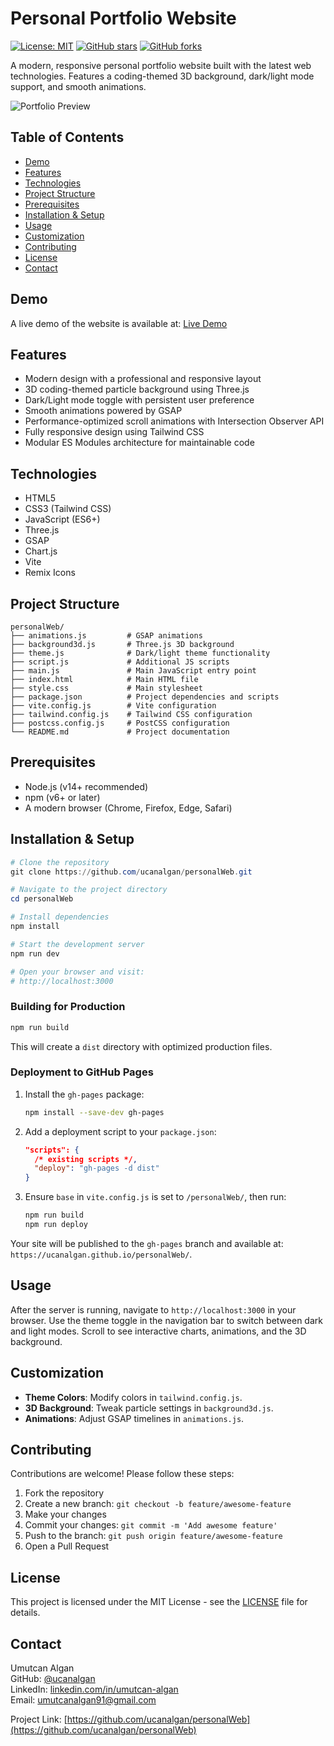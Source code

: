 # Personal Portfolio Website

[![License: MIT](https://img.shields.io/badge/License-MIT-yellow.svg)](LICENSE)
[![GitHub stars](https://img.shields.io/github/stars/ucanalgan/personalWeb?style=social)](https://github.com/ucanalgan/personalWeb/stargazers)
[![GitHub forks](https://img.shields.io/github/forks/ucanalgan/personalWeb?style=social)](https://github.com/ucanalgan/personalWeb/network/members)

A modern, responsive personal portfolio website built with the latest web technologies. Features a coding-themed 3D background, dark/light mode support, and smooth animations.

![Portfolio Preview](https://raw.githubusercontent.com/ucanalgan/personalWeb/master/images/image.png)

## Table of Contents

- [Demo](#demo)
- [Features](#features)
- [Technologies](#technologies)
- [Project Structure](#project-structure)
- [Prerequisites](#prerequisites)
- [Installation & Setup](#installation--setup)
- [Usage](#usage)
- [Customization](#customization)
- [Contributing](#contributing)
- [License](#license)
- [Contact](#contact)

## Demo

A live demo of the website is available at: [Live Demo](https://ucanalgan.github.io/personalWeb)

## Features

- Modern design with a professional and responsive layout
- 3D coding-themed particle background using Three.js
- Dark/Light mode toggle with persistent user preference
- Smooth animations powered by GSAP
- Performance-optimized scroll animations with Intersection Observer API
- Fully responsive design using Tailwind CSS
- Modular ES Modules architecture for maintainable code

## Technologies

- HTML5
- CSS3 (Tailwind CSS)
- JavaScript (ES6+)
- Three.js
- GSAP
- Chart.js
- Vite
- Remix Icons

## Project Structure

```
personalWeb/
├── animations.js         # GSAP animations
├── background3d.js       # Three.js 3D background
├── theme.js              # Dark/light theme functionality
├── script.js             # Additional JS scripts
├── main.js               # Main JavaScript entry point
├── index.html            # Main HTML file
├── style.css             # Main stylesheet
├── package.json          # Project dependencies and scripts
├── vite.config.js        # Vite configuration
├── tailwind.config.js    # Tailwind CSS configuration
├── postcss.config.js     # PostCSS configuration
└── README.md             # Project documentation
```

## Prerequisites

- Node.js (v14+ recommended)
- npm (v6+ or later)
- A modern browser (Chrome, Firefox, Edge, Safari)

## Installation & Setup

```powershell
# Clone the repository
git clone https://github.com/ucanalgan/personalWeb.git

# Navigate to the project directory
cd personalWeb

# Install dependencies
npm install

# Start the development server
npm run dev

# Open your browser and visit:
# http://localhost:3000
```

### Building for Production

```powershell
npm run build
```

This will create a `dist` directory with optimized production files.

### Deployment to GitHub Pages

1. Install the `gh-pages` package:

   ```bash
   npm install --save-dev gh-pages
   ```

2. Add a deployment script to your `package.json`:

   ```json
   "scripts": {
     /* existing scripts */,  
     "deploy": "gh-pages -d dist"
   }
   ```

3. Ensure `base` in `vite.config.js` is set to `/personalWeb/`, then run:

   ```bash
   npm run build
   npm run deploy
   ```

Your site will be published to the `gh-pages` branch and available at: `https://ucanalgan.github.io/personalWeb/`.

## Usage

After the server is running, navigate to `http://localhost:3000` in your browser. Use the theme toggle in the navigation bar to switch between dark and light modes. Scroll to see interactive charts, animations, and the 3D background.

## Customization

- **Theme Colors**: Modify colors in `tailwind.config.js`.
- **3D Background**: Tweak particle settings in `background3d.js`.
- **Animations**: Adjust GSAP timelines in `animations.js`.

## Contributing

Contributions are welcome! Please follow these steps:

1. Fork the repository
2. Create a new branch: `git checkout -b feature/awesome-feature`
3. Make your changes
4. Commit your changes: `git commit -m 'Add awesome feature'`
5. Push to the branch: `git push origin feature/awesome-feature`
6. Open a Pull Request

## License

This project is licensed under the MIT License - see the [LICENSE](LICENSE) file for details.

## Contact

Umutcan Algan  
GitHub: [@ucanalgan](https://github.com/ucanalgan)  
LinkedIn: [linkedin.com/in/umutcan-algan](https://www.linkedin.com/in/umutcan-algan/)  
Email: umutcanalgan91@gmail.com

Project Link: [https://github.com/ucanalgan/personalWeb](https://github.com/ucanalgan/personalWeb)